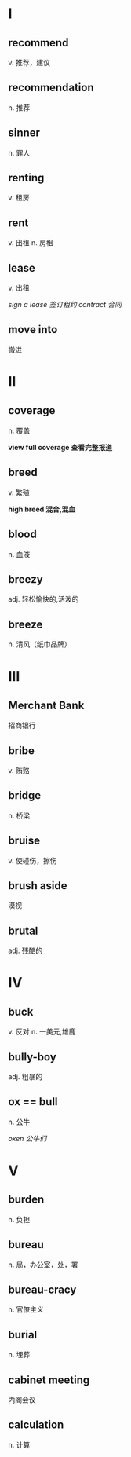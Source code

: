 # I

## recommend

v. 推荐，建议

## recommendation

n. 推荐

## sinner

n. 罪人

## renting

v. 租房

## rent

v. 出租
n. 房租

## lease 

v. 出租

*sign a lease 签订租约*
*contract 合同*

## move into

搬进

# II

## coverage

n. 覆盖

**view full coverage 查看完整报道**

## breed

v. 繁殖

**high breed 混合,混血**

## blood

n. 血液

## breezy

adj. 轻松愉快的,活泼的

## breeze

n. 清风（纸巾品牌）

# III

## Merchant Bank

招商银行

## bribe

v. 贿赂

## bridge

n. 桥梁

## bruise

v. 使碰伤，擦伤

## brush aside

漠视

## brutal

adj. 残酷的

# IV

## buck

v. 反对
n. 一美元,雄鹿

## bully-boy

adj. 粗暴的

## ox == bull

n. 公牛

*oxen 公牛们*

# V

## burden

n. 负担

## bureau

n. 局，办公室，处，署

## bureau-cracy

n. 官僚主义

## burial

n. 埋葬

## cabinet meeting

内阁会议

## calculation

n. 计算
























































 

